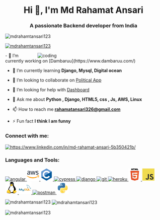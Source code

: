 <h1 align="center">Hi 👋, I'm Md Rahamat Ansari</h1>
<h3 align="center">A passionate Backend developer from India</h3>

<p align="left"> <img src="https://komarev.com/ghpvc/?username=mdrahamtansari123&label=Profile%20views&color=0e75b6&style=flat" alt="mdrahamtansari123" /> </p>

<p align="left"> <a href="https://github.com/ryo-ma/github-profile-trophy"><img src="https://github-profile-trophy.vercel.app/?username=mdrahamtansari123" alt="mdrahamtansari123" /></a> </p>
<img align="right" alt="coding" width="400" src="![image](https://github.com/mdrahamtansari123/mdrahamtansari123/assets/92224782/7d827b3d-dbe2-4e45-9f82-2a16d61b0d1f)">
- 🔭 I’m currently working on [Dambaruu](https://www.dambaruu.com/)

- 🌱 I’m currently learning **Django, Mysql, Digital ocean**

- 👯 I’m looking to collaborate on [Political App](https://vgorides.com/)

- 🤝 I’m looking for help with [Dashboard](https://ssinnolab.com/)

- 💬 Ask me about **Python , Django, HTML5, css , Js, AWS, Linux**

- 📫 How to reach me **rahamatansari326@gmail.com**

- ⚡ Fun fact **I think I am funny**

<h3 align="left">Connect with me:</h3>
<p align="left">
<a href="https://linkedin.com/in/https://www.linkedin.com/in/md-rahamat-ansari-5b350421b/" target="blank"><img align="center" src="https://raw.githubusercontent.com/rahuldkjain/github-profile-readme-generator/master/src/images/icons/Social/linked-in-alt.svg" alt="https://www.linkedin.com/in/md-rahamat-ansari-5b350421b/" height="30" width="40" /></a>
</p>

<h3 align="left">Languages and Tools:</h3>
<p align="left"> <a href="https://angular.io" target="_blank" rel="noreferrer"> <img src="https://angular.io/assets/images/logos/angular/angular.svg" alt="angular" width="40" height="40"/> </a> <a href="https://aws.amazon.com" target="_blank" rel="noreferrer"> <img src="https://raw.githubusercontent.com/devicons/devicon/master/icons/amazonwebservices/amazonwebservices-original-wordmark.svg" alt="aws" width="40" height="40"/> </a> <a href="https://www.cprogramming.com/" target="_blank" rel="noreferrer"> <img src="https://raw.githubusercontent.com/devicons/devicon/master/icons/c/c-original.svg" alt="c" width="40" height="40"/> </a> <a href="https://www.cypress.io" target="_blank" rel="noreferrer"> <img src="https://raw.githubusercontent.com/simple-icons/simple-icons/6e46ec1fc23b60c8fd0d2f2ff46db82e16dbd75f/icons/cypress.svg" alt="cypress" width="40" height="40"/> </a> <a href="https://www.djangoproject.com/" target="_blank" rel="noreferrer"> <img src="https://cdn.worldvectorlogo.com/logos/django.svg" alt="django" width="40" height="40"/> </a> <a href="https://git-scm.com/" target="_blank" rel="noreferrer"> <img src="https://www.vectorlogo.zone/logos/git-scm/git-scm-icon.svg" alt="git" width="40" height="40"/> </a> <a href="https://heroku.com" target="_blank" rel="noreferrer"> <img src="https://www.vectorlogo.zone/logos/heroku/heroku-icon.svg" alt="heroku" width="40" height="40"/> </a> <a href="https://www.w3.org/html/" target="_blank" rel="noreferrer"> <img src="https://raw.githubusercontent.com/devicons/devicon/master/icons/html5/html5-original-wordmark.svg" alt="html5" width="40" height="40"/> </a> <a href="https://developer.mozilla.org/en-US/docs/Web/JavaScript" target="_blank" rel="noreferrer"> <img src="https://raw.githubusercontent.com/devicons/devicon/master/icons/javascript/javascript-original.svg" alt="javascript" width="40" height="40"/> </a> <a href="https://www.linux.org/" target="_blank" rel="noreferrer"> <img src="https://raw.githubusercontent.com/devicons/devicon/master/icons/linux/linux-original.svg" alt="linux" width="40" height="40"/> </a> <a href="https://www.mysql.com/" target="_blank" rel="noreferrer"> <img src="https://raw.githubusercontent.com/devicons/devicon/master/icons/mysql/mysql-original-wordmark.svg" alt="mysql" width="40" height="40"/> </a> <a href="https://postman.com" target="_blank" rel="noreferrer"> <img src="https://www.vectorlogo.zone/logos/getpostman/getpostman-icon.svg" alt="postman" width="40" height="40"/> </a> <a href="https://www.python.org" target="_blank" rel="noreferrer"> <img src="https://raw.githubusercontent.com/devicons/devicon/master/icons/python/python-original.svg" alt="python" width="40" height="40"/> </a> </p>

<p><img align="left" src="https://github-readme-stats.vercel.app/api/top-langs?username=mdrahamtansari123&show_icons=true&locale=en&layout=compact" alt="mdrahamtansari123" /></p>

<p>&nbsp;<img align="center" src="https://github-readme-stats.vercel.app/api?username=mdrahamtansari123&show_icons=true&locale=en" alt="mdrahamtansari123" /></p>

<p><img align="center" src="https://github-readme-streak-stats.herokuapp.com/?user=mdrahamtansari123&" alt="mdrahamtansari123" /></p>
